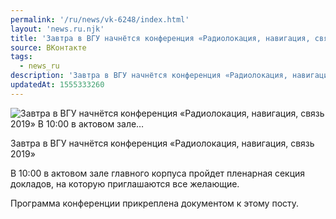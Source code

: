 ```yaml
---
permalink: '/ru/news/vk-6248/index.html'
layout: 'news.ru.njk'
title: 'Завтра в ВГУ начнётся конференция «Радиолокация, навигация, связь 2019»  В 10:00 в актовом зале'
source: ВКонтакте
tags:
  - news_ru
description: 'Завтра в ВГУ начнётся конференция «Радиолокация, навигация, связь 2019»  В 10:00 в актовом зале…'
updatedAt: 1555333260
---
```

![Завтра в ВГУ начнётся конференция «Радиолокация, навигация, связь 2019»  В 10:00 в актовом зале…](https://sun9-63.userapi.com/impf/c850632/v850632789/fc244/A2TylBW-XsU.jpg?size=1280x853&quality=96&sign=8b8e438066ad46ab9cc6ab234510b510&c_uniq_tag=Bb2GjZJUJGduDJiRpnhGwvgFHsDNMVTAbet7Uy_vwK4&type=album)

Завтра в ВГУ начнётся конференция «Радиолокация, навигация, связь 2019»

В 10:00 в актовом зале главного корпуса пройдет пленарная секция докладов, на которую приглашаются все желающие.

Программа конференции прикреплена документом к этому посту.
